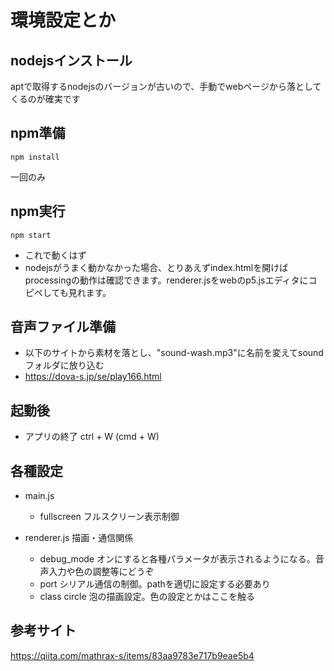 # 環境設定とか
## nodejsインストール
aptで取得するnodejsのバージョンが古いので、手動でwebページから落としてくるのが確実です
## npm準備
```
npm install
```
一回のみ
## npm実行
```
npm start
```

- これで動くはず
- nodejsがうまく動かなかった場合、とりあえずindex.htmlを開けばprocessingの動作は確認できます。renderer.jsをwebのp5.jsエディタにコピペしても見れます。
## 音声ファイル準備
- 以下のサイトから素材を落とし、"sound-wash.mp3"に名前を変えてsoundフォルダに放り込む
- https://dova-s.jp/se/play166.html

## 起動後
- アプリの終了
ctrl + W (cmd + W)

## 各種設定
- main.js
  - fullscreen フルスクリーン表示制御

- renderer.js 描画・通信関係
  - debug_mode オンにすると各種パラメータが表示されるようになる。音声入力や色の調整等にどうぞ
  - port シリアル通信の制御。pathを適切に設定する必要あり
  - class circle 泡の描画設定。色の設定とかはここを触る

## 参考サイト
https://qiita.com/mathrax-s/items/83aa9783e717b9eae5b4
